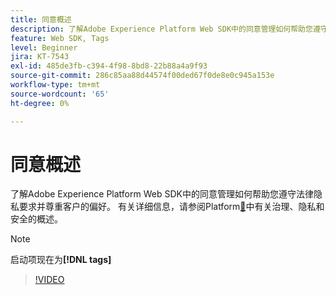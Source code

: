 ```yaml
---
title: 同意概述
description: 了解Adobe Experience Platform Web SDK中的同意管理如何帮助您遵守法律隐私要求并尊重客户的偏好。
feature: Web SDK, Tags
level: Beginner
jira: KT-7543
exl-id: 485de3fb-c394-4f98-8bd8-22b88a4a9f93
source-git-commit: 286c85aa88d44574f00ded67f0de8e0c945a153e
workflow-type: tm+mt
source-wordcount: '65'
ht-degree: 0%

---
```


# 同意概述

了解Adobe Experience Platform Web SDK中的同意管理如何帮助您遵守法律隐私要求并尊重客户的偏好。 有关详细信息，请参阅Platform[&#128279;](https://experienceleague.adobe.com/docs/experience-platform/landing/governance-privacy-security/overview.html?lang=zh-Hans#consent)中有关治理、隐私和安全的概述。

>[!NOTE]
>
> 启动项现在为&#x200B;**[!DNL tags]**

>[!VIDEO](https://video.tv.adobe.com/v/3437798/?learn=on&enablevpops&captions=chi_hans)

